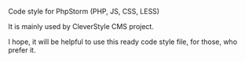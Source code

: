 Code style for PhpStorm (PHP, JS, CSS, LESS)

It is mainly used by CleverStyle CMS project.

I hope, it will be helpful to use this ready code style file, for those, who prefer it.
